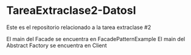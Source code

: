 # TareaExtraclase2-DatosI
Este es el repositorio relacionado a la tarea extraclase #2

El main del Facade se encuentra en FacadePatternExample
El main del Abstract Factory se encuentra en Client
